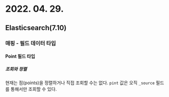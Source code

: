 # 2022. 04. 29.

## Elasticsearch(7.10)

### 매핑 - 필드 데이터 타입

#### Point 필드 타입

##### 조회와 정렬

현재는 점(points)을 정렬하거나 직접 조회할 수는 없다. `pint` 값은 오직 `_source` 필드를 통해서만 조회할 수 있다.